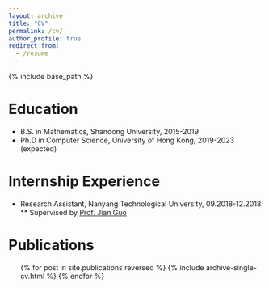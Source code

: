 ```yaml
---
layout: archive
title: "CV"
permalink: /cv/
author_profile: true
redirect_from:
  - /resume
---
```


{% include base_path %}

Education
======
* B.S. in Mathematics, Shandong University, 2015-2019
* Ph.D in Computer Science, University of Hong Kong, 2019-2023 (expected)

Internship Experience
======
* Research Assistant, Nanyang Technological University, 09.2018-12.2018
** Supervised by [Prof. Jian Guo](https://guo.crypto.sg/)

Publications
======
  <ul>{% for post in site.publications reversed %}
    {% include archive-single-cv.html %}
  {% endfor %}</ul>
  

  
